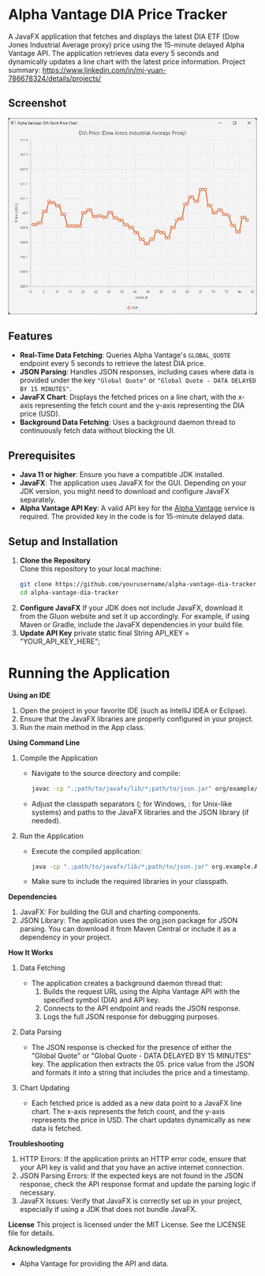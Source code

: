 # Alpha Vantage DIA Price Tracker

A JavaFX application that fetches and displays the latest DIA ETF (Dow Jones Industrial Average proxy) price using the 15-minute delayed Alpha Vantage API. The application retrieves data every 5 seconds and dynamically updates a line chart with the latest price information. 
Project summary: https://www.linkedin.com/in/mj-yuan-786678324/details/projects/

## Screenshot
![Application Screenshot](screenshot.JPG)

## Features

- **Real-Time Data Fetching**: Queries Alpha Vantage's `GLOBAL_QUOTE` endpoint every 5 seconds to retrieve the latest DIA price.
- **JSON Parsing**: Handles JSON responses, including cases where data is provided under the key `"Global Quote"` or `"Global Quote - DATA DELAYED BY 15 MINUTES"`.
- **JavaFX Chart**: Displays the fetched prices on a line chart, with the x-axis representing the fetch count and the y-axis representing the DIA price (USD).
- **Background Data Fetching**: Uses a background daemon thread to continuously fetch data without blocking the UI.

## Prerequisites

- **Java 11 or higher**: Ensure you have a compatible JDK installed.
- **JavaFX**: The application uses JavaFX for the GUI. Depending on your JDK version, you might need to download and configure JavaFX separately.
- **Alpha Vantage API Key**: A valid API key for the [Alpha Vantage](https://www.alphavantage.co) service is required. The provided key in the code is for 15-minute delayed data.

## Setup and Installation

1. **Clone the Repository**  
   Clone this repository to your local machine:
   ```bash
   git clone https://github.com/yourusername/alpha-vantage-dia-tracker.git
   cd alpha-vantage-dia-tracker
2. **Configure JavaFX**
   If your JDK does not include JavaFX, download it from the Gluon website and set it up accordingly. For example, if using Maven or Gradle, include the JavaFX dependencies in your build file.
3. **Update API Key**
   private static final String API_KEY = "YOUR_API_KEY_HERE";

# Running the Application
**Using an IDE**
1. Open the project in your favorite IDE (such as IntelliJ IDEA or Eclipse).
2. Ensure that the JavaFX libraries are properly configured in your project.
3. Run the main method in the App class.

**Using Command Line**
1. Compile the Application
   - Navigate to the source directory and compile: 
     ```bash
     javac -cp ".;path/to/javafx/lib/*;path/to/json.jar" org/example/App.java
   - Adjust the classpath separators (; for Windows, : for Unix-like systems) and paths to the JavaFX libraries and the JSON library (if needed).

2. Run the Application
   - Execute the compiled application:
     ```bash
     java -cp ".;path/to/javafx/lib/*;path/to/json.jar" org.example.App
   - Make sure to include the required libraries in your classpath.

**Dependencies**
1. JavaFX: For building the GUI and charting components.
2. JSON Library: The application uses the org.json package for JSON parsing. You can download it from Maven Central or include it as a dependency in your project.

**How It Works**
1. Data Fetching
   - The application creates a background daemon thread that:
     1. Builds the request URL using the Alpha Vantage API with the specified symbol (DIA) and API key.
     2. Connects to the API endpoint and reads the JSON response.
     3. Logs the full JSON response for debugging purposes.

2. Data Parsing
   - The JSON response is checked for the presence of either the "Global Quote" or "Global Quote - DATA DELAYED BY 15 MINUTES" key. The application then extracts the 05. price value from the JSON and formats it into a string that includes the price and a timestamp.

3. Chart Updating
   - Each fetched price is added as a new data point to a JavaFX line chart. The x-axis represents the fetch count, and the y-axis represents the price in USD. The chart updates dynamically as new data is fetched.

**Troubleshooting**
1. HTTP Errors: If the application prints an HTTP error code, ensure that your API key is valid and that you have an active internet connection.
2. JSON Parsing Errors: If the expected keys are not found in the JSON response, check the API response format and update the parsing logic if necessary.
3. JavaFX Issues: Verify that JavaFX is correctly set up in your project, especially if using a JDK that does not bundle JavaFX.

**License**
This project is licensed under the MIT License. See the LICENSE file for details.

**Acknowledgments**
- Alpha Vantage for providing the API and data.



